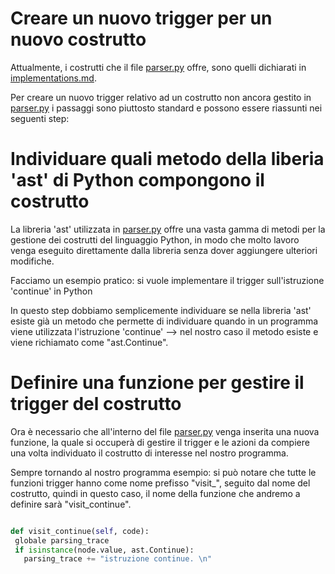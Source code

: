 # Creare un nuovo trigger per un nuovo costrutto

Attualmente, i costrutti che il file [parser.py](./files/parser.py) offre, sono quelli dichiarati in [implementations.md](./implementations.md).

Per creare un nuovo trigger relativo ad un costrutto non ancora gestito in [parser.py](./files/parser.py) i passaggi sono piuttosto standard e possono essere riassunti nei seguenti step:

# Individuare quali metodo della liberia 'ast' di Python compongono il costrutto
La libreria 'ast' utilizzata in [parser.py](./files/parser.py) offre una vasta gamma di metodi per la gestione dei costrutti del linguaggio Python, in modo che molto lavoro venga eseguito direttamente dalla libreria senza dover aggiungere ulteriori modifiche. 

Facciamo un esempio pratico: si vuole implementare il trigger sull'istruzione 'continue' in Python

In questo step dobbiamo semplicemente individuare se nella libreria 'ast' esiste già un metodo che permette di individuare quando in un programma viene utilizzata l'istruzione 'continue' --> nel nostro caso il metodo esiste e viene richiamato come "ast.Continue".

# Definire una funzione per gestire il trigger del costrutto

Ora è necessario che all'interno del file [parser.py](./files/parser.py) venga inserita una nuova funzione, la quale si occuperà di gestire il trigger e le azioni da compiere una volta individuato il costrutto di interesse nel nostro programma.

Sempre tornando al nostro programma esempio: si può notare che tutte le funzioni trigger hanno come nome prefisso "visit_", seguito dal nome del costrutto, quindi in questo caso, il nome della funzione che andremo a definire sarà "visit_continue".

 ```python
 
 def visit_continue(self, code):
  globale parsing_trace
  if isinstance(node.value, ast.Continue): 
    parsing_trace += "istruzione continue. \n"
    
 
 ```
